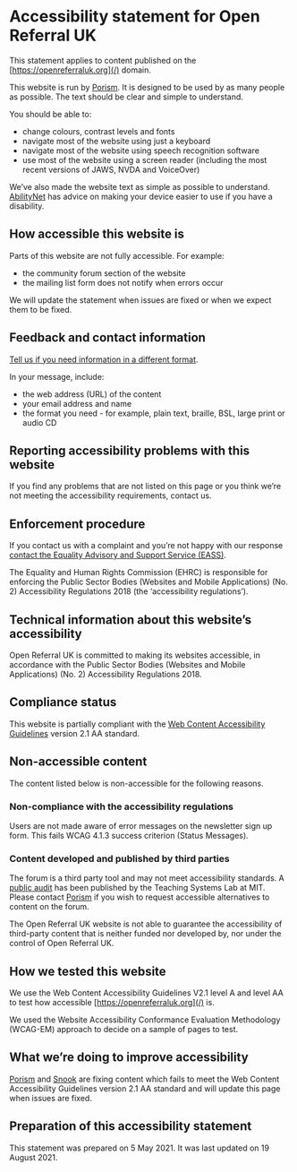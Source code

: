 # Accessibility statement for Open Referral UK

This statement applies to content published on the [https://openreferraluk.org](/) domain.

This website is run by [Porism](https://porism.com/). It is designed to be used by as many people as possible. The text should be clear and simple to understand.

You should be able to:

- change colours, contrast levels and fonts
- navigate most of the website using just a keyboard
- navigate most of the website using speech recognition software
- use most of the website using a screen reader (including the most recent versions of JAWS, NVDA and VoiceOver)

We’ve also made the website text as simple as possible to understand.
[AbilityNet](https://mcmw.abilitynet.org.uk/) has advice on making your device easier to use if you have a disability.

## How accessible this website is

Parts of this website are not fully accessible. For example:

- the community forum section of the website
- the mailing list form does not notify when errors occur

We will update the statement when issues are fixed or when we expect them to be fixed.

## Feedback and contact information

[Tell us if you need information in a different format](/contact).

In your message, include:

- the web address (URL) of the content
- your email address and name
- the format you need - for example, plain text, braille, BSL, large print or audio CD

## Reporting accessibility problems with this website

If you find any problems that are not listed on this page or you think we’re not meeting the accessibility requirements, contact us.

## Enforcement procedure

If you contact us with a complaint and you’re not happy with our response [contact the Equality Advisory and Support Service (EASS)](https://www.equalityadvisoryservice.com/).

The Equality and Human Rights Commission (EHRC) is responsible for enforcing the Public Sector Bodies (Websites and Mobile Applications) (No. 2) Accessibility Regulations 2018 (the ‘accessibility regulations’).

## Technical information about this website’s accessibility

Open Referral UK is committed to making its websites accessible, in accordance with the Public Sector Bodies (Websites and Mobile Applications) (No. 2) Accessibility Regulations 2018.

## Compliance status

This website is partially compliant with the [Web Content Accessibility Guidelines](https://www.w3.org/TR/WCAG21/) version 2.1 AA standard.

## Non-accessible content

The content listed below is non-accessible for the following reasons.

### Non-compliance with the accessibility regulations

Users are not made aware of error messages on the newsletter sign up form. This fails WCAG 4.1.3 success criterion (Status Messages).

### Content developed and published by third parties

The forum is a third party tool and may not meet accessibility standards. A [public audit](https://docs.google.com/document/d/1RY3Ez5UfgAgBt7zhfRyjxmT6jdBciy3aX6PNi65YK-4/edit#) has been published by the Teaching Systems Lab at MIT. Please contact [Porism](/contact) if you wish to request accessible alternatives to content on the forum.

The Open Referral UK website is not able to guarantee the accessibility of third-party content that is neither funded nor developed by, nor under the control of Open Referral UK.

## How we tested this website

We use the Web Content Accessibility Guidelines V2.1 level A and level AA to test how accessible [https://openreferraluk.org](/) is.

We used the Website Accessibility Conformance Evaluation Methodology (WCAG-EM) approach to decide on a sample of pages to test.

## What we’re doing to improve accessibility

[Porism](https://porism.com/) and [Snook](https://wearesnook.com/) are fixing content which fails to meet the Web Content Accessibility Guidelines version 2.1 AA standard and will update this page when issues are fixed.

## Preparation of this accessibility statement

This statement was prepared on 5 May 2021. It was last updated on 19 August 2021.
